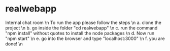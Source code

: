# realwebapp
Internal chat room \n
To run the app please follow the steps \n
a. clone the project \n
b. go inside the folder "cd realwebapp" \n
c. run the command "npm install" without quotes to install the node packages \n
d. Now run "npm start" \n
e. go into the browser and type "localhost:3000" \n
f. you are done! \n
